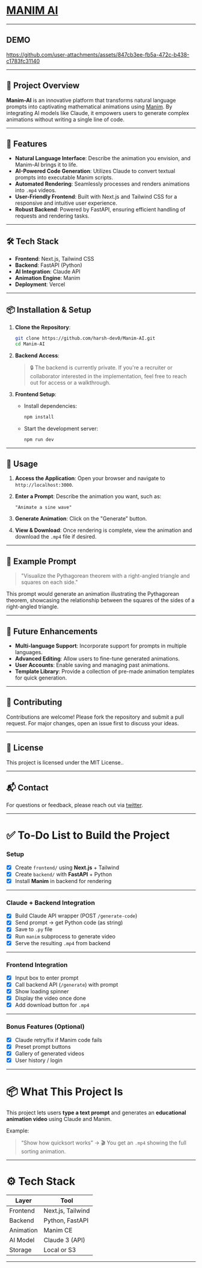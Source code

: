 # [MANIM AI](https://manimai.vercel.app/)

---
## DEMO


https://github.com/user-attachments/assets/847cb3ee-fb5a-472c-b438-c1783fc31140


---

## 🧠 Project Overview

**Manim-AI** is an innovative platform that transforms natural language prompts into captivating mathematical animations using [Manim](https://github.com/ManimCommunity/manim). By integrating AI models like Claude, it empowers users to generate complex animations without writing a single line of code.

---

## 🚀 Features

* **Natural Language Interface**: Describe the animation you envision, and Manim-AI brings it to life.
* **AI-Powered Code Generation**: Utilizes Claude to convert textual prompts into executable Manim scripts.
* **Automated Rendering**: Seamlessly processes and renders animations into `.mp4` videos.
* **User-Friendly Frontend**: Built with Next.js and Tailwind CSS for a responsive and intuitive user experience.
* **Robust Backend**: Powered by FastAPI, ensuring efficient handling of requests and rendering tasks.

---

## 🛠️ Tech Stack

* **Frontend**: Next.js, Tailwind CSS
* **Backend**: FastAPI (Python)
* **AI Integration**: Claude API
* **Animation Engine**: Manim
* **Deployment**: Vercel

---

## 📦 Installation & Setup

1. **Clone the Repository**:

   ```bash
   git clone https://github.com/harsh-dev0/Manim-AI.git
   cd Manim-AI
   ```

2. **Backend Access**:

   > 🔒 The backend is currently private.
   > If you're a recruiter or collaborator interested in the implementation, feel free to reach out for access or a walkthrough.

3. **Frontend Setup**:

   * Install dependencies:

     ```bash
     npm install
     ```
   * Start the development server:

     ```bash
     npm run dev
     ```

---


## 🧪 Usage

1. **Access the Application**: Open your browser and navigate to `http://localhost:3000`.
2. **Enter a Prompt**: Describe the animation you want, such as:

   ```
   "Animate a sine wave"
   ```
3. **Generate Animation**: Click on the "Generate" button.
4. **View & Download**: Once rendering is complete, view the animation and download the `.mp4` file if desired.

---

## 📄 Example Prompt

> "Visualize the Pythagorean theorem with a right-angled triangle and squares on each side."

This prompt would generate an animation illustrating the Pythagorean theorem, showcasing the relationship between the squares of the sides of a right-angled triangle.

---

## 🧠 Future Enhancements

* **Multi-language Support**: Incorporate support for prompts in multiple languages.
* **Advanced Editing**: Allow users to fine-tune generated animations.
* **User Accounts**: Enable saving and managing past animations.
* **Template Library**: Provide a collection of pre-made animation templates for quick generation.

---

## 🤝 Contributing

Contributions are welcome! Please fork the repository and submit a pull request. For major changes, open an issue first to discuss your ideas.

---

## 📄 License

This project is licensed under the MIT License..

---

## 📬 Contact

For questions or feedback, please reach out via [twitter](https://x.com/itshp7).

---


# ✅ To-Do List to Build the Project

### Setup

- [x] Create `frontend/` using **Next.js** + Tailwind
- [x] Create `backend/` with **FastAPI** + Python
- [x] Install **Manim** in backend for rendering

---

### Claude + Backend Integration

- [x] Build Claude API wrapper (POST `/generate-code`)
- [x] Send prompt → get Python code (as string)
- [x] Save to `.py` file
- [x] Run `manim` subprocess to generate video
- [x] Serve the resulting `.mp4` from backend

---

### Frontend Integration

- [x] Input box to enter prompt
- [x] Call backend API (`/generate`) with prompt
- [x] Show loading spinner
- [x] Display the video once done
- [x] Add download button for `.mp4`

---

### Bonus Features (Optional)

- [x] Claude retry/fix if Manim code fails
- [x] Preset prompt buttons
- [x] Gallery of generated videos
- [x] User history / login

---

# 📦 What This Project Is

This project lets users **type a text prompt** and generates an **educational animation video** using Claude and Manim.

Example:

> “Show how quicksort works” → 🎬 You get an `.mp4` showing the full sorting animation.

---

# ⚙️ Tech Stack

| Layer     | Tool              |
| --------- | ----------------- |
| Frontend  | Next.js, Tailwind |
| Backend   | Python, FastAPI   |
| Animation | Manim CE          |
| AI Model  | Claude 3 (API)    |
| Storage   | Local or S3       |

---
